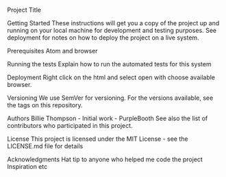 Project Title


Getting Started
These instructions will get you a copy of the project up and running on your local machine for development and testing purposes. See deployment for notes on how to deploy the project on a live system.

Prerequisites
Atom and browser



Running the tests
Explain how to run the automated tests for this system


Deployment
Right click on the html and select open with choose available browser.

Versioning
We use SemVer for versioning. For the versions available, see the tags on this repository.

Authors
Billie Thompson - Initial work - PurpleBooth
See also the list of contributors who participated in this project.

License
This project is licensed under the MIT License - see the LICENSE.md file for details

Acknowledgments
Hat tip to anyone who helped me code the project
Inspiration
etc
